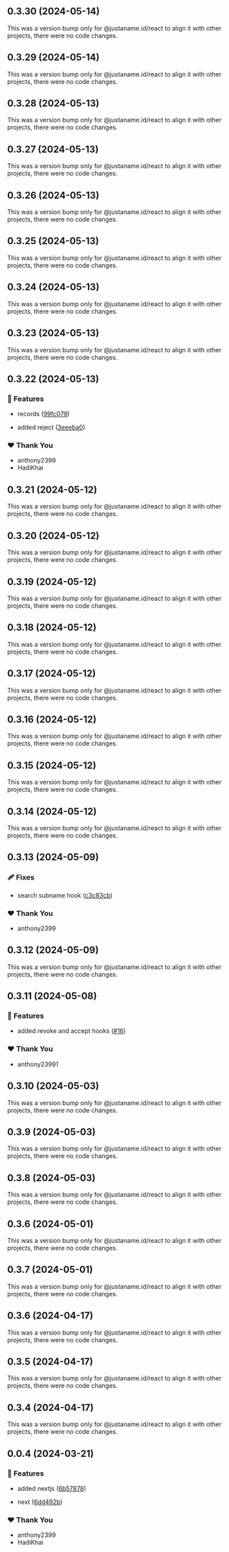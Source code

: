 ## 0.3.30 (2024-05-14)

This was a version bump only for @justaname.id/react to align it with other projects, there were no code changes.

## 0.3.29 (2024-05-14)

This was a version bump only for @justaname.id/react to align it with other projects, there were no code changes.

## 0.3.28 (2024-05-13)

This was a version bump only for @justaname.id/react to align it with other projects, there were no code changes.

## 0.3.27 (2024-05-13)

This was a version bump only for @justaname.id/react to align it with other projects, there were no code changes.

## 0.3.26 (2024-05-13)

This was a version bump only for @justaname.id/react to align it with other projects, there were no code changes.

## 0.3.25 (2024-05-13)

This was a version bump only for @justaname.id/react to align it with other projects, there were no code changes.

## 0.3.24 (2024-05-13)

This was a version bump only for @justaname.id/react to align it with other projects, there were no code changes.

## 0.3.23 (2024-05-13)

This was a version bump only for @justaname.id/react to align it with other projects, there were no code changes.

## 0.3.22 (2024-05-13)


### 🚀 Features

- records ([99fc079](https://github.com/JustaName-id/JustaName-sdk/commit/99fc079))

- added reject ([3eeeba0](https://github.com/JustaName-id/JustaName-sdk/commit/3eeeba0))


### ❤️  Thank You

- anthony2399
- HadiKhai

## 0.3.21 (2024-05-12)

This was a version bump only for @justaname.id/react to align it with other projects, there were no code changes.

## 0.3.20 (2024-05-12)

This was a version bump only for @justaname.id/react to align it with other projects, there were no code changes.

## 0.3.19 (2024-05-12)

This was a version bump only for @justaname.id/react to align it with other projects, there were no code changes.

## 0.3.18 (2024-05-12)

This was a version bump only for @justaname.id/react to align it with other projects, there were no code changes.

## 0.3.17 (2024-05-12)

This was a version bump only for @justaname.id/react to align it with other projects, there were no code changes.

## 0.3.16 (2024-05-12)

This was a version bump only for @justaname.id/react to align it with other projects, there were no code changes.

## 0.3.15 (2024-05-12)

This was a version bump only for @justaname.id/react to align it with other projects, there were no code changes.

## 0.3.14 (2024-05-12)

This was a version bump only for @justaname.id/react to align it with other projects, there were no code changes.

## 0.3.13 (2024-05-09)


### 🩹 Fixes

- search subname hook ([c3c83cb](https://github.com/JustaName-id/JustaName-sdk/commit/c3c83cb))


### ❤️  Thank You

- anthony2399

## 0.3.12 (2024-05-09)

This was a version bump only for @justaname.id/react to align it with other projects, there were no code changes.

## 0.3.11 (2024-05-08)


### 🚀 Features

- added revoke and accept hooks ([#16](https://github.com/JustaName-id/JustaName-sdk/pull/16))


### ❤️  Thank You

- anthony23991

## 0.3.10 (2024-05-03)

This was a version bump only for @justaname.id/react to align it with other projects, there were no code changes.

## 0.3.9 (2024-05-03)

This was a version bump only for @justaname.id/react to align it with other projects, there were no code changes.

## 0.3.8 (2024-05-03)

This was a version bump only for @justaname.id/react to align it with other projects, there were no code changes.

## 0.3.6 (2024-05-01)

This was a version bump only for @justaname.id/react to align it with other projects, there were no code changes.

## 0.3.7 (2024-05-01)

This was a version bump only for @justaname.id/react to align it with other projects, there were no code changes.

## 0.3.6 (2024-04-17)

This was a version bump only for @justaname.id/react to align it with other projects, there were no code changes.

## 0.3.5 (2024-04-17)

This was a version bump only for @justaname.id/react to align it with other projects, there were no code changes.

## 0.3.4 (2024-04-17)

This was a version bump only for @justaname.id/react to align it with other projects, there were no code changes.

## 0.0.4 (2024-03-21)


### 🚀 Features

- added nextjs ([6b57878](https://github.com/JustaName-id/JustaName-sdk/commit/6b57878))

- next ([6dd492b](https://github.com/JustaName-id/JustaName-sdk/commit/6dd492b))


### ❤️  Thank You

- anthony2399
- HadiKhai